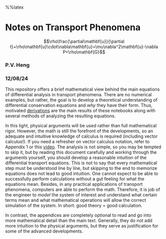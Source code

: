 %%latex
# Notes on Transport Phenomena

$$\rho\frac{\partial\mathbf{u}}{\partial t}+\rho\mathbf{u}\cdot\nabla\mathbf{u}=\mu\nabla^2\mathbf{u}-\nabla P+\rho\mathbf{G}$$

### P.V. Heng

### 12/08/24

This repository offers a brief mathematical view behind the main equations
of differential analysis in transport phenomena. There are no numerical
examples, but rather, the goal is to develop a theoretical understanding
of differential conservation equations and *why* they have their form.
Thus, motivated <ins>derivations</ins> are the main results of these
notebooks along with several methods of analyzing the resulting
equations.

In this light, physical arguments will be used rather than full
mathematical rigor. However, the math is still the forefront of the
developments, so an adequate and intuitive knowledge of calculus is
required (including vector calculus!). If you need a refresher on vector
calculus notation, refer to Appendix 1 or this
[video](https://www.youtube.com/watch?v=2DSgBZa7b88&ab_channel=BrianStorey).
The analysis is not simple, so you may be tempted to skip it, but by
reading this document carefully and working through the arguments
yourself, you should develop a reasonable intuition of the differential
transport equations. This is not to say that every mathematical step
must be understood line by line, but skipping to the end to memorize
equations does not lead to good intuition. One cannot expect to be able
to successfully perform calculations without a gut feeling for what the
equations mean. Besides, in any practical applications of transport
phenomena, computers are able to perform the math. Therefore, it is job
of the engineer to *model* the system of interest and understand what
certain terms mean and what mathematical operations will allow the
correct simulation of the system. In short: good theory = good
calculation.

In contrast, the appendices are completely optional to read and go into
more mathematical detail than the main text. Generally, they do not add
more intuition to the physical arguments, but they serve as
justification for some of the advanced developments.


```python

```
